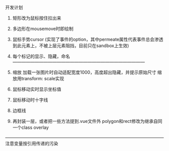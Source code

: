 开发计划

1. 矩形改为鼠标按住拉出来
2. 多边形在mousemove时即绘制
3. 鼠标手势cursor
  (实现了事件的option，其中permeate属性代表事件总会渗透到此元素上，不被上层元素阻挡，目前只在sandbox上生效)
4. 每个标记的显示、隐藏，命名
——————————————————————————————


5. 缩放
  加载一张图片时自动适配宽度1000，高度超出隐藏，并提示原始尺寸
  缩放用transform: scale实现
6. 鼠标移动实时显示坐标值
7. 鼠标移动时十字线
8. 边框线
9. 再封装一层，或者把一些方法提到.vue文件外
   polygon和rect修改为继承自同一个class overlay

————————————————————————————————————
注意变量按引用传递的污染

